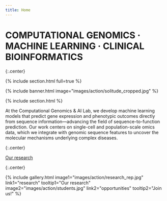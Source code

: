 ```yaml
---
title: Home
---
```


# COMPUTATIONAL GENOMICS · MACHINE LEARNING · CLINICAL BIOINFORMATICS


{:.center}

{% include section.html full=true %}

{% include banner.html image="images/action/solitude_cropped.jpg" %}

{% include section.html %}

At the Computational Genomics & AI Lab, we develop machine learning models that predict gene expression and phenotypic outcomes directly from sequence information—advancing the field of sequence-to-function prediction. Our work centers on single-cell and population-scale omics data, which we integrate with genomic sequence features to uncover the molecular mechanisms underlying complex diseases.

{:.center} 

[Our research](research)

{:.center} 

{%
  include gallery.html
  image1="images/action/research_rep.jpg"
  link1="research"
  tooltip1="Our research"
  image2="images/action/students.jpg"
  link2="opportunities"
  tooltip2="Join us!"
%}

